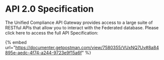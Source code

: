 # API 2.0 Specification

The Unified Compliance API Gateway provides access to a large suite of RESTful APIs that allow you to interact with the Federated database.  Please click here to access the full API Specification:

{% embed url="https://documenter.getpostman.com/view/7580355/VUxNQ7Uv#8a84895e-aedc-4f74-a244-9723e9f15a6f" %}

